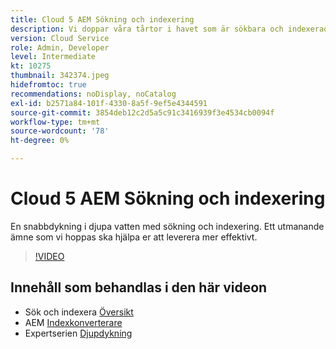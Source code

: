 ```yaml
---
title: Cloud 5 AEM Sökning och indexering
description: Vi doppar våra tårtor i havet som är sökbara och indexerade
version: Cloud Service
role: Admin, Developer
level: Intermediate
kt: 10275
thumbnail: 342374.jpeg
hidefromtoc: true
recommendations: noDisplay, noCatalog
exl-id: b2571a84-101f-4330-8a5f-9ef5e4344591
source-git-commit: 3854deb12c2d5a5c91c3416939f3e4534cb0094f
workflow-type: tm+mt
source-wordcount: '78'
ht-degree: 0%

---
```


# Cloud 5 AEM Sökning och indexering

En snabbdykning i djupa vatten med sökning och indexering. Ett utmanande ämne som vi hoppas ska hjälpa er att leverera mer effektivt.

>[!VIDEO](https://video.tv.adobe.com/v/342374)

## Innehåll som behandlas i den här videon

+ Sök och indexera [Översikt](https://experienceleague.adobe.com/docs/experience-manager-cloud-service/content/operations/indexing.html)
+ AEM [Indexkonverterare](https://experienceleague.adobe.com/docs/experience-manager-cloud-service/content/migration-journey/refactoring-tools/index-converter.html)
+ Expertserien [Djupdykning](../../cloud-service/migration/moving-to-aem-as-a-cloud-service/search-and-indexing.md)
